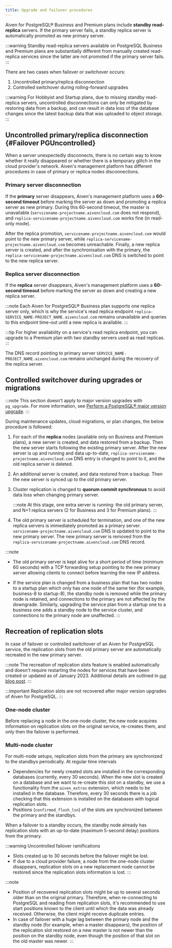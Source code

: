 ```yaml
---
title: Upgrade and failover procedures
---
```


Aiven for PostgreSQL® Business and Premium plans include **standby read-replica** servers. If the primary server fails, a standby replica server is automatically promoted as new primary server.

:::warning
Standby read-replica servers available on PostgreSQL Business and
Premium plans are substantially different from manually created
read-replica services since the latter are not promoted if the primary
server fails.
:::

There are two cases when failover or switchover occurs:

1.  Uncontrolled primary/replica disconnection
1.  Controlled switchover during rolling-forward upgrades

:::warning
For Hobbyist and Startup plans, due to missing standby read-replica
servers, uncontrolled disconnections can only be mitigated by restoring
data from a backup, and can result in data loss of the database changes
since the latest backup data that was uploaded to object storage.
:::

## Uncontrolled primary/replica disconnection {#Failover PGUncontrolled}

When a server unexpectedly disconnects, there is no certain way to know
whether it really disappeared or whether there is a temporary glitch in
the cloud provider's network. Aiven's management platform has
different procedures in case of primary or replica nodes disconnections.

### Primary server disconnection

If the **primary** server disappears, Aiven's management platform uses
a **60-second timeout** before marking the server as down and promoting
a replica server as new primary. During this 60-second timeout, the
master is unavailable (`servicename-projectname.aivencloud.com` does not
respond), and `replica-servicename-projectname.aivencloud.com` works
fine (in read-only mode).

After the replica promotion, `servicename-projectname.aivencloud.com`
would point to the new primary server, while
`replica-servicename-projectname.aivencloud.com` becomes unreachable.
Finally, a new replica server is created, and after the synchronisation
with the primary, the `replica-servicename-projectname.aivencloud.com`
DNS is switched to point to the new replica server.

### Replica server disconnection

If the **replica** server disappears, Aiven's management platform uses
a **60-second timeout** before marking the server as down and creating a
new replica server.

:::note
Each Aiven for PostgreSQL® Business plan supports one replica server
only, which is why the service's read replica endpoint
`replica-SERVICE_NAME-PROJECT_NAME.aivencloud.com` remains unavailable
and queries to this endpoint time-out until a new replica is available.
:::

:::tip
For higher availability on a service's read replica endpoint, you can
upgrade to a Premium plan with two standby servers used as read
replicas.
:::

The DNS record pointing to primary server
`SERVICE_NAME-PROJECT_NAME.aivencloud.com` remains unchanged during the
recovery of the replica server.

## Controlled switchover during upgrades or migrations

:::note
This section doesn't apply to major version upgrades with `pg_upgrade`.
For more information, see [Perform a PostgreSQL® major version upgrade](/docs/products/postgresql/howto/upgrade).
:::

During maintenance updates, cloud migrations, or plan changes, the below
procedure is followed:

1.  For each of the **replica** nodes (available only on Business and
    Premium plans), a new server is created, and data restored from a
    backup. Then the new server starts following the existing primary
    server. After the new server is up and running and data up-to-date,
    `replica-servicename-projectname.aivencloud.com` DNS entry is
    changed to point to it, and the old replica server is deleted.
1.  An additional server is created, and data restored from a backup.
    Then the new server is synced up to the old primary server.
1.  Cluster replication is changed to **quorum commit synchronous** to
    avoid data loss when changing primary server.

    :::note
    At this stage, one extra server is running: the old primary server, and
    N+1 replica servers (2 for Business and 3 for Premium plans).
    :::

1.  The old primary server is scheduled for termination, and one of the
    new replica servers is immediately promoted as a primary server.
    `servicename-projectname.aivencloud.com` DNS is updated to point to
    the new primary server. The new primary server is removed from the
    `replica-servicename-projectname.aivencloud.com` DNS record.

:::note
- The old primary server is kept alive for a short period of time (minimum
  60 seconds) with a TCP forwarding setup pointing to the new primary
  server allowing clients to connect before learning the new IP address.

- If the service plan is changed from a business plan that has two nodes
  to a startup plan which only has one node of the same tier (for example,
  business-8 to startup-8), the standby node is removed while the primary
  node is retained, and connections to the primary are not affected by the
  downgrade. Similarly, upgrading the service plan from a startup one to a
  business one adds a standby node to the service cluster, and connections
  to the primary node are unaffected.
:::

## Recreation of replication slots

In case of failover or controlled switchover of an Aiven for PostgreSQL
service, the replication slots from the old primary server are
automatically recreated in the new primary server.

:::note
The recreation of replication slots feature is enabled automatically and
doesn't require restarting the nodes for services that have been
created or updated as of January 2023. Additional details are outlined
in [our blog
post](https://aiven.io/blog/aiven-for-pg-recreates-logical-replication-slots).
:::

:::important
Replication slots are not recovered after major version upgrades of
Aiven for PostgreSQL.
:::

### One-node cluster

Before replacing a node in the one-node cluster, the new node acquires
information on replication slots on the original service, re-creates
them, and only then the failover is performed.

### Multi-node cluster

For multi-node setups, replication slots from the primary are
synchronized to the standbys periodically. At regular time intervals

-   Dependencies for newly created slots are installed in the
    corresponding databases (currently, every 30 seconds). When the new
    slot is created on a database and we want to re-create this slot on
    a standby, we use a functionality from the `aiven_extras` extension,
    which needs to be installed in the database. Therefore, every 30
    seconds there is a job checking that this extension is installed on
    the databases with logical replication slots.
-   Positions (`confirmed_flush_lsn`) of the slots are synchronized
    between the primary and the standbys.

When a failover to a standby occurs, the standby node already has
replication slots with an up-to-date (maximum 5-second delay) positions
from the primary.

:::warning
Uncontrolled failover ramifications

-   Slots created up to 30 seconds before the failover might be lost.
-   If due to a cloud provider failure, a node from the one-node cluster
    disappears, replication slots on a new replacement node cannot be
    restored since the replication slots information is lost.
:::

:::note
-   Position of recovered replication slots might be up to several
    seconds older than on the original primary. Therefore, when
    re-connecting to PostgreSQL and reading from replication slots,
    it's recommended to use start positions known to the client until
    which the data was already received. Otherwise, the client might
    receive duplicate entries.
-   In case of failover with a huge lag between the primary node and the
    standby node (for example, when a master disappears), the position
    of the replication slot restored on a new master is not newer than
    the position on the standby node, even though the position of that
    slot on the old master was newer.
:::
